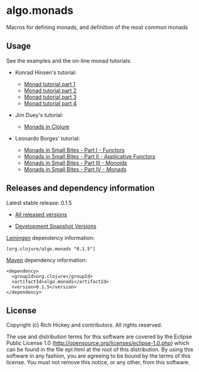 # algo.monads

Macros for defining monads, and definition of the most common monads

## Usage

See the examples and the on-line monad tutorials:

* Konrad Hinsen's tutorial:
  * [Monad tutorial part 1](https://github.com/khinsen/monads-in-clojure/blob/master/PART1.md)
  * [Monad tutorial part 2](https://github.com/khinsen/monads-in-clojure/blob/master/PART2.md)
  * [Monad tutorial part 3](https://github.com/khinsen/monads-in-clojure/blob/master/PART3.md)
  * [Monad tutorial part 4](https://github.com/khinsen/monads-in-clojure/blob/master/PART4.md)

* Jim Duey's tutorial:
  * [Monads in Clojure](http://www.clojure.net/2012/02/02/Monads-in-Clojure/)

* Leonardo Borges' tutorial:
  * [Monads in Small Bites - Part I   - Functors](http://www.leonardoborges.com/writings/2012/11/30/monads-in-small-bites-part-i-functors/)
  * [Monads in Small Bites - Part II  - Applicative Functors](http://www.leonardoborges.com/writings/2012/12/02/monads-in-small-bites-part-ii-applicative-functors/)
  * [Monads in Small Bites - Part III - Monoids](http://www.leonardoborges.com/writings/2012/12/05/monads-in-small-bites-part-iii-monoids/)
  * [Monads in Small Bites - Part IV  - Monads](http://www.leonardoborges.com/writings/2012/12/08/monads-in-small-bites-part-iv-monads/)

## Releases and dependency information

Latest stable release: 0.1.5

* [All released versions](http://search.maven.org/#search%7Cgav%7C1%7Cg%3A%22org.clojure%22%20AND%20a%3A%22algo.monads%22)

* [Development Snapshot Versions](https://oss.sonatype.org/index.html#nexus-search;gav~org.clojure~algo.monads~~~)

[Leiningen](http://github.com/technomancy/leiningen/) dependency information:

    [org.clojure/algo.monads "0.1.5"]

[Maven](http://maven.apache.org/) dependency information:

    <dependency>
      <groupId>org.clojure</groupId>
      <artifactId>algo.monads</artifactId>
      <version>0.1.5</version>
    </dependency>


## License

Copyright (c) Rich Hickey and contributors. All rights reserved.

The use and distribution terms for this software are covered by the
Eclipse Public License 1.0 (http://opensource.org/licenses/eclipse-1.0.php)
which can be found in the file epl.html at the root of this distribution.
By using this software in any fashion, you are agreeing to be bound by
the terms of this license.
You must not remove this notice, or any other, from this software.


